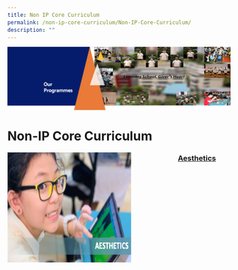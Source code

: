 ```yaml
---
title: Non IP Core Curriculum
permalink: /non-ip-core-curriculum/Non-IP-Core-Curriculum/
description: ""
---
```

![](/images/OurProgrammes1.png)

Non-IP Core Curriculum
======================

<img src="/images/Aestheticss.png" style="width:280px;height:250px;margin-right:105px;" align = "left"> 

### **[Aesthetics](/non-ip-core-curriculum/Aesthetics/)**